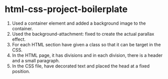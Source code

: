 # html-css-project-boilerplate

1. Used a container element and added a background image to the container. 
2. Used the background-attachment: fixed to create the actual parallax effect.
3. For each HTML section have given a class so that it can be target in the CSS.
4. In the HTML page, it has divisions and in each division, there is a header and a small paragraph. 
5. In the CSS file, have decorated text and placed the head at a fixed position.
